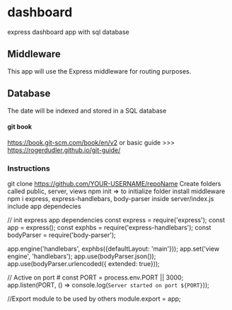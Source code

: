 # dashboard
express dashboard app with sql database

## Middleware
This app will use the Express middleware for routing purposes.

## Database
The date will be indexed and stored in a SQL database

#### git book
https://book.git-scm.com/book/en/v2
or basic guide >>> https://rogerdudler.github.io/git-guide/

### Instructions
git clone https://github.com/YOUR-USERNAME/repoName 
Create folders called public, server, views 
npm init => to initialize folder
install middleware 
npm i express, express-handlebars, body-parser
inside server/index.js include app dependecies

// init express app dependencies
const express = require('express');
const app = express();
const exphbs = require('express-handlebars');
const bodyParser = require('body-parser');

app.engine('handlebars', exphbs({defaultLayout: 'main'}));
app.set('view engine', 'handlebars');
app.use(bodyParser.json());
app.use(bodyParser.urlencoded({ extended: true}));

// Active on port #
const PORT = process.env.PORT || 3000;
app.listen(PORT, () => console.log(`Server started on port ${PORT}`));

//Export module to be used by others
module.export = app;